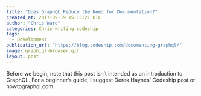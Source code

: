 ```yaml
---
title: "Does GraphQL Reduce the Need for Documentation?"
created_at: 2017-09-19 15:15:21 UTC
author: "Chris Ward"
categories: Chris writing codeship
tags: 
  - Development
publication_url: "https://blog.codeship.com/documenting-graphql/"
image: graphiql-browser.gif
layout: post
---
```

Before we begin, note that this post isn’t intended as an introduction to GraphQL. For a beginner’s guide, I suggest Derek Haynes’ Codeship post or howtographql.com.

